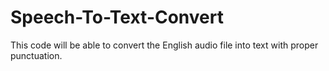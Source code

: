 # Speech-To-Text-Convert
This code will be able to convert the English audio file into text with proper punctuation. 
